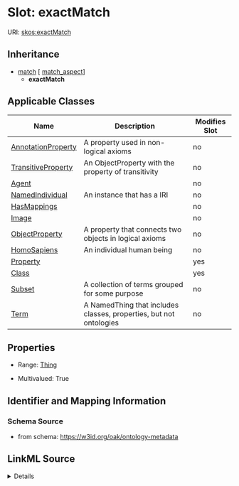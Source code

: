 

# Slot: exactMatch

URI: [skos:exactMatch](http://www.w3.org/2004/02/skos/core#exactMatch)




## Inheritance

* [match](match.md) [ [match_aspect](match_aspect.md)]
    * **exactMatch**






## Applicable Classes

| Name | Description | Modifies Slot |
| --- | --- | --- |
| [AnnotationProperty](AnnotationProperty.md) | A property used in non-logical axioms |  no  |
| [TransitiveProperty](TransitiveProperty.md) | An ObjectProperty with the property of transitivity |  no  |
| [Agent](Agent.md) |  |  no  |
| [NamedIndividual](NamedIndividual.md) | An instance that has a IRI |  no  |
| [HasMappings](HasMappings.md) |  |  no  |
| [Image](Image.md) |  |  no  |
| [ObjectProperty](ObjectProperty.md) | A property that connects two objects in logical axioms |  no  |
| [HomoSapiens](HomoSapiens.md) | An individual human being |  no  |
| [Property](Property.md) |  |  yes  |
| [Class](Class.md) |  |  yes  |
| [Subset](Subset.md) | A collection of terms grouped for some purpose |  no  |
| [Term](Term.md) | A NamedThing that includes classes, properties, but not ontologies |  no  |







## Properties

* Range: [Thing](Thing.md)

* Multivalued: True





## Identifier and Mapping Information







### Schema Source


* from schema: https://w3id.org/oak/ontology-metadata




## LinkML Source

<details>
```yaml
name: exactMatch
from_schema: https://w3id.org/oak/ontology-metadata
rank: 1000
is_a: match
slot_uri: skos:exactMatch
multivalued: true
alias: exactMatch
domain_of:
- HasMappings
range: Thing

```
</details>